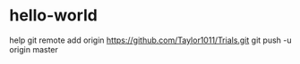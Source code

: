 # hello-world
help
git remote add origin https://github.com/Taylor1011/Trials.git
git push -u origin master
